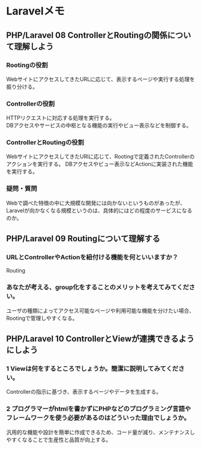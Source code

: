 # Laravelメモ
## PHP/Laravel 08 ControllerとRoutingの関係について理解しよう
### Rootingの役割
WebサイトにアクセスしてきたURLに応じて、表示するページや実行する処理を振り分ける。

### Controllerの役割
HTTPリクエストに対応する処理を実行する。  
DBアクセスやサービスの中枢となる機能の実行やビュー表示などを制御する。

### ControllerとRoutingの役割
WebサイトにアクセスしてきたURlに応じて、Rootingで定義されたControllerのアクションを実行する。
DBアクセスやビュー表示などActionに実装された機能を実行する。

### 疑問・質問
Webで調べた特徴の中に大規模な開発には向かないというものがあったが、
Laravelが向かなくなる規模というのは、具体的にはどの程度のサービスになるのか。


## PHP/Laravel 09 Routingについて理解する
### URLとControllerやActionを紐付ける機能を何といいますか？
Routing

### あなたが考える、group化をすることのメリットを考えてみてください。
ユーザの種類によってアクセス可能なページや利用可能な機能を分けたい場合、
Rootingで管理しやすくなる。

## PHP/Laravel 10 ControllerとViewが連携できるようにしよう
### 1 Viewは何をするところでしょうか。簡潔に説明してみてください。
Controllerの指示に基づき、表示するページやデータを生成する。

### 2 プログラマーがhtmlを書かずにPHPなどのプログラミング言語やフレームワークを使う必要があるのはどういった理由でしょうか。
汎用的な機能や設計を簡単に作成できるため、コード量が減り、メンテナンスしやすくなることで生産性と品質が向上する。



